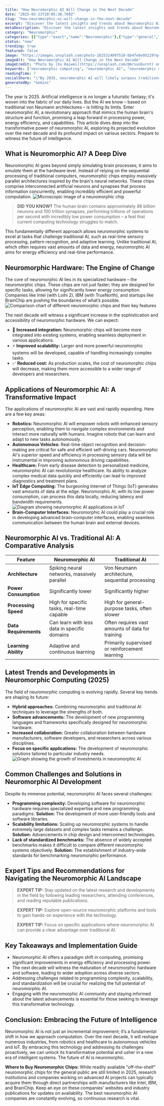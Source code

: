 ```yaml
---
title: "How Neuromorphic AI Will Change in the Next Decade"
date: "2025-03-23T20:05:38.760Z"
slug: "how-neuromorphic-ai-will-change-in-the-next-decade"
excerpt: "Discover the latest insights and trends about Neuromorphic AI. This comprehensive guide covers everything you need to know about Neuromorphic AI in 2025."
metaDescription: "Discover the latest insights and trends about Neuromorphic AI. This comprehensive guide covers everything you need to know about Neuromorphic AI in 2025."
category: "Neuromorphic"
categories: [{"type":"exact","name":"Neuromorphic"},{"type":"general","name":"Computer Science"},{"type":"medium","name":"Artificial Intelligence"},{"type":"specific","name":"Hardware Acceleration"},{"type":"niche","name":"Memristor Arrays"}]
status: "new"
trending: true
featured: false
image: "https://images.unsplash.com/photo-1625314897518-bb4fe6e95229?q=85&w=1200&fit=max&fm=webp&auto=compress"
imageAlt: "How Neuromorphic AI Will Change in the Next Decade"
imageCredit: "Photo by [Xu Haiwei](https://unsplash.com/@mrsunburnt) on Unsplash"
keywords: ["neuromorphic computing", "neuromorphic AI", "neuromorphic chips", "what is neuromorphic AI?", "neuromorphic hardware", "applications of neuromorphic AI", "buy neuromorphic chips", "neuromorphic AI vs traditional AI", "future of neuromorphic computing", "best neuromorphic AI companies"]
readingTime: 7
socialShare: "\"By 2035, neuromorphic AI will likely surpass traditional AI in energy efficiency and real-time processing, leading to revolutionary advancements across various sectors.\""
generatedBy: "Gemini"
---
```




The year is 2025.  Artificial intelligence is no longer a futuristic fantasy; it's woven into the fabric of our daily lives. But the AI we know – based on traditional von Neumann architectures – is hitting its limits. Enter neuromorphic AI, a revolutionary approach that mimics the human brain's structure and function, promising a leap forward in processing power, energy efficiency, and capabilities.  This article dives deep into the transformative power of neuromorphic AI, exploring its projected evolution over the next decade and its profound impact on various sectors.  Prepare to witness the future of intelligence.

## What is Neuromorphic AI? A Deep Dive

Neuromorphic AI goes beyond simply simulating brain processes; it aims to *emulate* them at the hardware level.  Instead of relying on the sequential processing of traditional computers, neuromorphic chips employ massively parallel architectures inspired by the brain's neural networks.  These chips comprise interconnected artificial neurons and synapses that process information concurrently, enabling incredibly efficient and powerful computation.  ![Microscopic image of a neuromorphic chip](https://images.unsplash.com/photo-1620712943543-bcc4688e7485?q=85&w=1200&fit=max&fm=webp&auto=compress)

> **DID YOU KNOW?** The human brain contains approximately 86 billion neurons and 100 trillion synapses, performing trillions of operations per second with incredibly low power consumption – a feat that current computing technology struggles to match.

This fundamentally different approach allows neuromorphic systems to excel at tasks that challenge traditional AI, such as real-time sensory processing, pattern recognition, and adaptive learning.  Unlike traditional AI, which often requires vast amounts of data and energy, neuromorphic AI aims for energy efficiency and real-time performance.

## Neuromorphic Hardware: The Engine of Change

The core of neuromorphic AI lies in its specialized hardware – the neuromorphic chips.  These chips are not just faster; they are designed for specific tasks, allowing for significantly lower energy consumption.  Companies like Intel (with Loihi 2), IBM (with TrueNorth), and startups like BrainChip are pushing the boundaries of what’s possible.  ![Comparison chart of different neuromorphic chips and their key features](https://images.unsplash.com/photo-1625314897518-bb4fe6e95229?q=85&w=1200&fit=max&fm=webp&auto=compress)

The next decade will witness a significant increase in the sophistication and accessibility of neuromorphic hardware.  We can expect:

* 🔑 **Increased integration:** Neuromorphic chips will become more integrated into existing systems, enabling seamless deployment in various applications.
* ⚡ **Improved scalability:**  Larger and more powerful neuromorphic systems will be developed, capable of handling increasingly complex tasks.
* ✅ **Reduced cost:**  As production scales, the cost of neuromorphic chips will decrease, making them more accessible to a wider range of developers and researchers.

## Applications of Neuromorphic AI: A Transformative Impact

The applications of neuromorphic AI are vast and rapidly expanding.  Here are a few key areas:

* **Robotics:**  Neuromorphic AI will empower robots with enhanced sensory perception, enabling them to navigate complex environments and interact more naturally with humans.  Imagine robots that can learn and adapt to new tasks autonomously.
* **Autonomous Vehicles:**  Real-time object recognition and decision-making are critical for safe and efficient self-driving cars.  Neuromorphic AI's superior speed and efficiency in processing sensory data will be instrumental in improving autonomous driving capabilities.
* **Healthcare:**  From early disease detection to personalized medicine, neuromorphic AI can revolutionize healthcare.  Its ability to analyze complex medical data quickly and efficiently can lead to improved diagnostics and treatment plans.
* **IoT Edge Computing:**  The burgeoning Internet of Things (IoT) generates vast amounts of data at the edge. Neuromorphic AI, with its low power consumption, can process this data locally, reducing latency and bandwidth requirements. ![Diagram showing neuromorphic AI applications in IoT](https://images.unsplash.com/photo-1625314868143-20e93ce3ff33?q=85&w=1200&fit=max&fm=webp&auto=compress)
* **Brain-Computer Interfaces:**  Neuromorphic AI could play a crucial role in developing advanced brain-computer interfaces, enabling seamless communication between the human brain and external devices.

## Neuromorphic AI vs. Traditional AI: A Comparative Analysis

| Feature          | Neuromorphic AI                               | Traditional AI                                   |
|-----------------|-----------------------------------------------|-------------------------------------------------|
| **Architecture** | Spiking neural networks, massively parallel      | Von Neumann architecture, sequential processing     |
| **Power Consumption** | Significantly lower                           | Significantly higher                             |
| **Processing Speed** | High for specific tasks, real-time capable      | High for general-purpose tasks, often slower       |
| **Data Requirements** | Can learn with less data in specific domains     | Often requires vast amounts of data for training   |
| **Learning Ability** | Adaptive and continuous learning               | Primarily supervised or reinforcement learning     |

## Latest Trends and Developments in Neuromorphic Computing (2025)

The field of neuromorphic computing is evolving rapidly.  Several key trends are shaping its future:

* **Hybrid approaches:** Combining neuromorphic and traditional AI techniques to leverage the strengths of both.
* **Software advancements:**  The development of new programming languages and frameworks specifically designed for neuromorphic hardware.
* **Increased collaboration:**  Greater collaboration between hardware manufacturers, software developers, and researchers across various disciplines.
* **Focus on specific applications:**  The development of neuromorphic solutions tailored to particular industry needs.  ![Graph showing the growth of investments in neuromorphic AI](https://images.unsplash.com/photo-1655393001768-d946c97d6fd1?q=85&w=1200&fit=max&fm=webp&auto=compress)

## Common Challenges and Solutions in Neuromorphic AI Development

Despite its immense potential, neuromorphic AI faces several challenges:

* **Programming complexity:**  Developing software for neuromorphic hardware requires specialized expertise and new programming paradigms.  **Solution:**  The development of more user-friendly tools and software libraries.
* **Scalability limitations:**  Scaling up neuromorphic systems to handle extremely large datasets and complex tasks remains a challenge.  **Solution:**  Advancements in chip design and interconnect technologies.
* **Lack of standardized benchmarks:**  The absence of widely accepted benchmarks makes it difficult to compare different neuromorphic systems objectively.  **Solution:**  The establishment of industry-wide standards for benchmarking neuromorphic performance.

## Expert Tips and Recommendations for Navigating the Neuromorphic AI Landscape

> **EXPERT TIP:** Stay updated on the latest research and developments in the field by following leading researchers, attending conferences, and reading reputable publications.

> **EXPERT TIP:**  Explore open-source neuromorphic platforms and tools to gain hands-on experience with the technology.

> **EXPERT TIP:**  Focus on specific applications where neuromorphic AI can provide a clear advantage over traditional AI.

## Key Takeaways and Implementation Guide

* Neuromorphic AI offers a paradigm shift in computing, promising significant improvements in energy efficiency and processing power.
* The next decade will witness the maturation of neuromorphic hardware and software, leading to wider adoption across diverse sectors.
* Addressing challenges related to programming complexity, scalability, and standardization will be crucial for realizing the full potential of neuromorphic AI.
* Engaging with the neuromorphic AI community and staying informed about the latest advancements is essential for those seeking to leverage this transformative technology.

## Conclusion: Embracing the Future of Intelligence

Neuromorphic AI is not just an incremental improvement; it’s a fundamental shift in how we approach computation.  Over the next decade, it will reshape numerous industries, from robotics and healthcare to autonomous vehicles and IoT.  By embracing this technology and addressing its challenges proactively, we can unlock its transformative potential and usher in a new era of intelligent systems.  The future of AI is neuromorphic.

**Where to Buy Neuromorphic Chips:**  While readily available "off-the-shelf" neuromorphic chips for the general public are still limited in 2025,  research institutions and companies working on advanced AI projects can typically acquire them through direct partnerships with manufacturers like Intel, IBM, and BrainChip.  Keep an eye on these companies' websites and industry publications for updates on availability.  The best neuromorphic AI companies are constantly evolving, so continuous research is vital.
